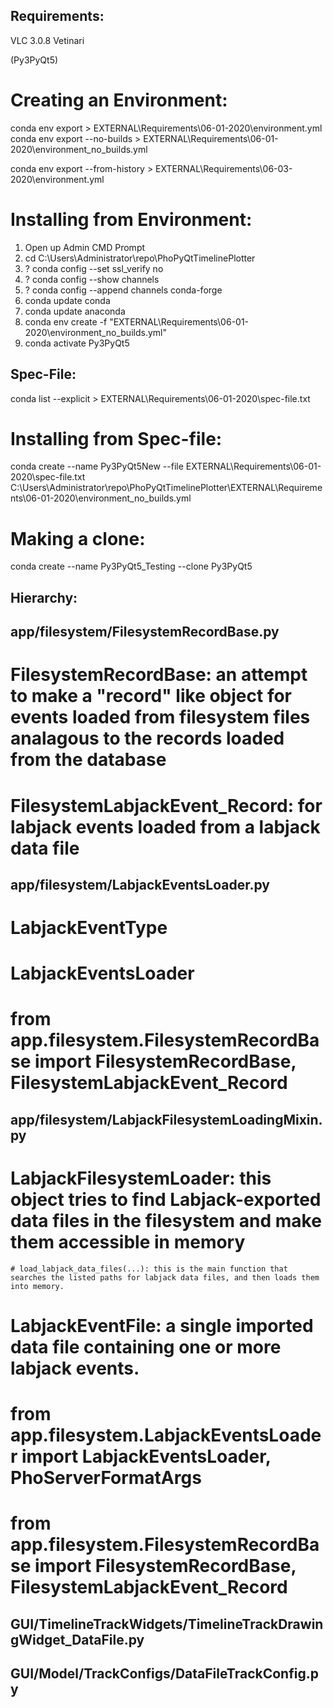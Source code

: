 
## Requirements:
VLC 3.0.8 Vetinari

(Py3PyQt5)

# Creating an Environment:
conda env export > EXTERNAL\Requirements\06-01-2020\environment.yml
conda env export --no-builds > EXTERNAL\Requirements\06-01-2020\environment_no_builds.yml

conda env export --from-history > EXTERNAL\Requirements\06-03-2020\environment.yml


# Installing from Environment:
1. Open up Admin CMD Prompt
2. cd C:\Users\Administrator\repo\PhoPyQtTimelinePlotter
3. ? conda config --set ssl_verify no
3. ? conda config --show channels
3. ? conda config --append channels conda-forge
4. conda update conda
5. conda update anaconda
6. conda env create -f "EXTERNAL\Requirements\06-01-2020\environment_no_builds.yml"
7. conda activate Py3PyQt5

## Spec-File:
conda list --explicit > EXTERNAL\Requirements\06-01-2020\spec-file.txt
# Installing from Spec-file:
conda create --name Py3PyQt5New --file EXTERNAL\Requirements\06-01-2020\spec-file.txt
C:\Users\Administrator\repo\PhoPyQtTimelinePlotter\EXTERNAL\Requirements\06-01-2020\environment_no_builds.yml

#  Making a clone:
conda create --name Py3PyQt5_Testing --clone Py3PyQt5


## Hierarchy:

## app/filesystem/FilesystemRecordBase.py
# FilesystemRecordBase: an attempt to make a "record" like object for events loaded from filesystem files analagous to the records loaded from the database
# FilesystemLabjackEvent_Record: for labjack events loaded from a labjack data file

## app/filesystem/LabjackEventsLoader.py
# LabjackEventType
# LabjackEventsLoader
#   from app.filesystem.FilesystemRecordBase import FilesystemRecordBase, FilesystemLabjackEvent_Record

## app/filesystem/LabjackFilesystemLoadingMixin.py
# LabjackFilesystemLoader: this object tries to find Labjack-exported data files in the filesystem and make them accessible in memory
    # load_labjack_data_files(...): this is the main function that searches the listed paths for labjack data files, and then loads them into memory.
# LabjackEventFile: a single imported data file containing one or more labjack events.
#   from app.filesystem.LabjackEventsLoader import LabjackEventsLoader, PhoServerFormatArgs
#   from app.filesystem.FilesystemRecordBase import FilesystemRecordBase, FilesystemLabjackEvent_Record





## GUI/TimelineTrackWidgets/TimelineTrackDrawingWidget_DataFile.py


## GUI/Model/TrackConfigs/DataFileTrackConfig.py

